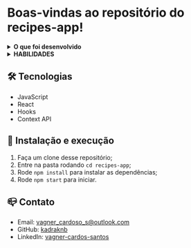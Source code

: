 # Boas-vindas ao repositório do recipes-app!

<details>
  <summary><strong>O que foi desenvolvido</strong></summary>
Foi desenvolvido um app de receitas, utilizando o que há de mais moderno dentro do ecossistema React: Hooks e Context API!

Nele será possível: ver, buscar, filtrar, favoritar e acompanhar o progresso de preparação de receitas e drinks!

warning A base de dados serão 2 APIs distintas, uma para comidas e outra para bebidas.

O layout tem como foco dispositivos móveis, dessa forma todos os protótipos vão estar desenvolvidos em telas menores.


<br />
</details>
<details>
  <summary><strong>HABILIDADES</strong></summary>
- Utilizar Redux para gerenciar estado
- Utilizar a biblioteca React-Redux
- Utilizar a Context API do React para gerenciar estado
- Utilizar o React Hook useState
- Utilizar o React Hook useContext
- Utilizar o React Hook useEffect
- Criar Hooks customizados
<br />
</details>

## 🛠 Tecnologias

- JavaScript
- React
- Hooks
- Context API

## 🚀 Instalação e execução

1. Faça um clone desse repositório;
2. Entre na pasta rodando `cd recipes-app`;
3. Rode `npm install` para instalar as dependências;
4. Rode `npm start` para iniciar.

## 📪 Contato

- Email: [vagner_cardoso_s@outlook.com](vagner_cardoso_s@outlook.com)
- GitHub: [kadraknb](https://github.com/kadraknb)
- LinkedIn: [vagner-cardos-santos](https://www.linkedin.com/in/vagner-cardos-santos/)
